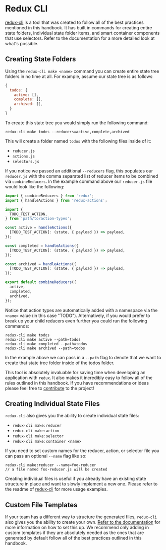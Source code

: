 # Redux CLI

[redux-cli](https://github.com/blackpixel/redux-cli/) is a tool that was created to follow all of the best practices mentioned in this handbook. It has built in commands for creating entire state folders, individual state folder items, and smart container components that use selectors. Refer to the documentation for a more detailed look at what's possible.

## Creating State Folders

Using the `redux-cli make <name>` command you can create entire state tree folders in no time at all. For example, assume our state tree is as follows:

```javascript
{
  todos: {
    active: [],
    complete: [],
    archived: [],
  }
}
```

To create this state tree you would simply run the following command:

```
redux-cli make todos --reducers=active,complete,archived
```

This will create a folder named `todos` with the following files inside of it:

- `reducer.js`
- `actions.js`
- `selectors.js`

If you notice we passed an additional `--reducers` flag, this populates our `reducer.js` with the comma separated list of reducer items to be combined via `combineReducers`. In the example command above our `reducer.js` file would look like the following:

```javascript
import { combineReducers } from 'redux';
import { handleActions } from 'redux-actions';

import {
  TODO_TEST_ACTION,
} from 'path/to/action-types';

const active = handleActions({
  [TODO_TEST_ACTION]: (state, { payload }) => payload,
});

const completed = handleActions({
  [TODO_TEST_ACTION]: (state, { payload }) => payload,
});

const archived = handleActions({
  [TODO_TEST_ACTION]: (state, { payload }) => payload,
});

export default combineReducers({
  active,
  completed,
  archived,
});
```

Notice that action types are automatically added with a namespace via the `<name>` value (in this case "TODO"). Alternatively, if you would prefer to break up your child reducers even further you could run the following commands:

```
redux-cli make todos
redux-cli make active --path=todos
redux-cli make completed --path=todos
redux-cli make archived --path=todos
```

In the example above we can pass in a `--path` flag to denote that we want to create that state tree folder inside of the todos folder.

This tool is absolutely invaluable for saving time when developing an application with `redux`. It also makes it incredibly easy to follow all of the rules outlined in this handbook. If you have recommendations or ideas please feel free to [contribute](https://github.com/blackpixel/redux-cli/blob/master/contributing.md) to the project!

## Creating Individual State Files

`redux-cli` also gives you the ability to create individual state files:

- `redux-cli make:reducer`
- `redux-cli make:action`
- `redux-cli make:selector`
- `redux-cli make:container <name>`

If you need to set custom names for the reducer, action, or selector file you can pass an optional `--name` flag like so:

```
redux-cli make:reducer --name=foo-reducer
// a file named foo-reducer.js will be created
```

Creating individual files is useful if you already have an existing state structure in place and want to slowly implement a new one. Please refer to the readme of [redux-cli](https://github.com/blackpixel/redux-cli/) for more usage examples.

## Custom File Templates

If your team has a different way to structure the generated files, `redux-cli` also gives you the ability to create your own. [Refer to the documentation](https://github.com/blackpixel/redux-cli/) for more information on how to set this up. We recommend only adding in custom templates if they are absolutely needed as the ones that are generated by default follow all of the best practices outlined in this handbook.

